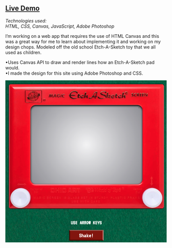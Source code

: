 ## [Live Demo](https://austinschroeder.github.io/etch-a-sketch/)

*Technologies used: <br>
HTML, CSS, Canvas, JavaScript, Adobe Photoshop*

I’m working on a web app that requires the use of HTML Canvas and this was a great way for me to learn about implementing it and working on my design chops.  Modeled off the old school Etch-A-Sketch toy that we all used as children.

•Uses Canvas API to draw and render lines how an Etch-A-Sketch pad would.<br>
•I made the design for this site using Adobe Photoshop and CSS.

![](images/screenshot.png)
